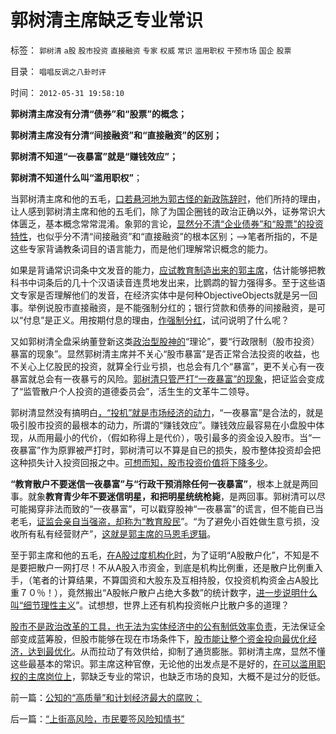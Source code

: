 # 郭树清主席缺乏专业常识

标签： `郭树清` `a股` `股市投资` `直接融资` `专家` `权威` `常识` `滥用职权` `干预市场` `国企` `股票` 

目录： `唱唱反调之八卦时评`

时间： `2012-05-31 19:58:10`

**郭树清主席没有分清“债券”和“股票”的概念；**

**郭树清主席没有分清“间接融资”和“直接融资”的区别；**

**郭树清不知道“一夜暴富”就是“赚钱效应”；**

**郭树清不知道什么叫“滥用职权”**；

当郭树清主席和他的五毛，[口若悬河地为郭古怪的新政陈辞时](../../../2012/5/14/元首原则的两个凡是和拨乱反正.md)，他们所持的理由，让人感到郭树清主席和他的五毛们，除了为国企圈钱的政治正确以外，证券常识大体匮乏，基本概念常常混淆。象郭的言论，[显然分不清“企业债券”和“股票”的投资特性](../../../2012/1/13/证监会把股票当债券，打压导致大熊市；.md)，也似乎分不清“间接融资”和“直接融资”的根本区别；——>笔者所指的，不是这些专家背诵教条词目的语言能力，而是他们理解常识概念的能力。

如果是背诵常识词条中文发音的能力，[应试教育制造出来的郭主席](../../../2012/5/3/“先人为主”的选择性是科学的认知态度；.md)，估计能够把教科书中词条后的几十个汉语读音连贯地发出来，比鹦鹉的智力强得多。至于这些语文专家是否理解他们的发音，在经济实体中是何种ObjectiveObjects就是另一回事。举例说股市直接融资，是不能强制分红的；银行贷款和债券的间接融资，是可以“付息”是正义。用按期付息的理由，[作强制分红](../../../2012/1/11/市场经济不可能圈钱，强制分红令印度熊市40年！.md)，试问说明了什么呢？

又如郭树清全盘采纳董登新这类[政治型股神的](../../../2012/1/10/机构型股神的“谷物法”，政治型股神和孔庆东老师.md)“理论”，要“行政限制（股市投资）暴富的现象”。显然郭树清主席并不关心“股市暴富”是否正常合法投资的收益，也不关心上亿股民的投资，就算全行业亏损，也总会有几个“暴富”，更不关心有一夜暴富就总会有一夜暴亏的风险。[郭树清只管严打“一夜暴富”的现象](../../../2012/5/29/股民投资亏损活该，赚钱该打.md)，把证监会变成了“监管散户个人投资的道德委员会”，活生生的文革牛二领导。

郭树清显然没有搞明白[，“投机”就是市场经济的动力](../../../2011/12/24/投机是商业所必须，赌博提示特权经济仍存；.md)，“一夜暴富”是合法的，就是吸引股市投资的最根本的动力，所谓的“赚钱效应”。赚钱效应最容易在小盘股中体现，从而用最小的代价，（假如称得上是代价），吸引最多的资金设入股市。当“一夜暴富”作为原罪被严打时，郭树清可以不算是自已的损失，股市整体投资却会把这种损失计入投资回报之中。[可想而知，股市投资价值将下降多少](../../../2012/1/5/股市锚定实体经济，股市的炒作有益无害.md)。

**“教育散户不要迷信一夜暴富”与“行政干预消除任何一夜暴富”**，根本上就是两回事。就象**教育青少年不要迷信明星，和把明星统统枪毙**，是两回事。郭树清可以尽可能揭穿非法而致的“一夜暴富”，可以戳穿股神“一夜暴富”的谎言，但不能自已当老毛，[证监会亲自当强盗，却称为“教育股民](../../../2012/5/25/政策话语权与个人责任成反比.md)”。“为了避免小百姓做生意亏损，没收所有私有经营财产”，[这就是郭主席的马恩毛逻辑](../../../2012/5/15/万一出现改革旗号下的国进民退，您有思想准备吗？.md)。

至于郭主席和他的五毛，[在A股过度机构化时](../../../2012/1/12/股市中的民主机制，西方基金和东方机构化.md)，为了证明“A股散户化”，不知是不是要把散户一网打尽！不从A股入市资金，到底是机构比例重，还是散户比例重入手，（笔者的计算结果，不算国资和大股东及互相持股，仅投资机构资金占A股比重７０％！），竟然搬出“A股帐户散户占绝大多数”的统计数字，[进一步说明什么叫“细节理性主义](../../../2012/5/3/“绝对真实”的“细节理性主义”制造谣言.md)”。试想想，世界上还有机构投资帐户比散户多的道理？

[股市不是政治改革的工具，也无法为实体经济中的公有制低效率负责](../../../2011/11/2/唱空唱多不要唱“管理层管涨管跌”.md)，无法保证全部变成蓝筹股，但股市能够在现在市场条件下，[股市能让整个资金投向最优化经济，达到最优化](../../../2011/7/1/A股合理的市盈率应是无限高.md)。从而拉动了有效供给，抑制了通货膨胀。郭树清主席，显然不懂这些最基本的常识。郭主席这种官僚，无论他的出发点是不是好的，[在可以滥用职权的主席岗位上](../../../2012/5/28/郭主席新政必然成功与必败的因素.md)，郭缺乏专业的常识，也缺乏市场的良知，大概不是过分的贬低。



前一篇：[公知的“高质量”和计划经济最大的腐败；](../../../2012/5/31/公知的“高质量”和计划经济最大的腐败；.md)

后一篇：[“上街高风险，市民要签风险知情书”](../../../2012/5/31/“上街高风险，市民要签风险知情书”.md)